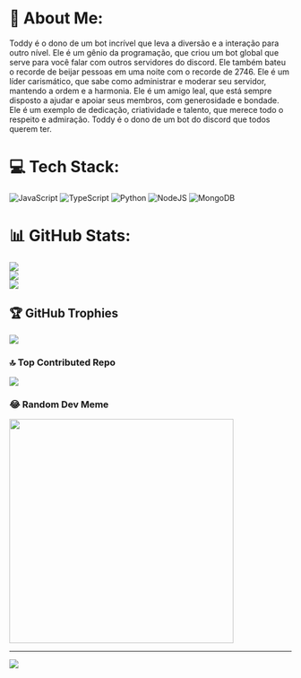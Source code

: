 # 💫 About Me:
Toddy é o dono de um bot incrível que leva a diversão e a interação para outro nível. Ele é um gênio da programação, que criou um bot global que serve para você falar com outros servidores do discord. Ele também bateu o recorde de beijar pessoas em uma noite com o recorde de 2746. Ele é um líder carismático, que sabe como administrar e moderar seu servidor, mantendo a ordem e a harmonia. Ele é um amigo leal, que está sempre disposto a ajudar e apoiar seus membros, com generosidade e bondade. Ele é um exemplo de dedicação, criatividade e talento, que merece todo o respeito e admiração. Toddy é o dono de um bot do discord que todos querem ter.


# 💻 Tech Stack:
![JavaScript](https://img.shields.io/badge/javascript-%23323330.svg?style=for-the-badge&logo=javascript&logoColor=%23F7DF1E) ![TypeScript](https://img.shields.io/badge/typescript-%23007ACC.svg?style=for-the-badge&logo=typescript&logoColor=white) ![Python](https://img.shields.io/badge/python-3670A0?style=for-the-badge&logo=python&logoColor=ffdd54) ![NodeJS](https://img.shields.io/badge/node.js-6DA55F?style=for-the-badge&logo=node.js&logoColor=white) ![MongoDB](https://img.shields.io/badge/MongoDB-%234ea94b.svg?style=for-the-badge&logo=mongodb&logoColor=white)
# 📊 GitHub Stats:
![](https://github-readme-stats.vercel.app/api?username=toddy007&theme=tokyonight&hide_border=true&include_all_commits=false&count_private=true)<br/>
![](https://github-readme-streak-stats.herokuapp.com/?user=toddy007&theme=tokyonight&hide_border=true)<br/>
![](https://github-readme-stats.vercel.app/api/top-langs/?username=toddy007&theme=tokyonight&hide_border=true&include_all_commits=false&count_private=true&layout=compact)

## 🏆 GitHub Trophies
![](https://github-profile-trophy.vercel.app/?username=toddy007&theme=radical&no-frame=false&no-bg=true&margin-w=4)

### 🔝 Top Contributed Repo
![](https://github-contributor-stats.vercel.app/api?username=toddy007&limit=5&theme=tokyonight&combine_all_yearly_contributions=true)

### 😂 Random Dev Meme
<img src='https://randommeme-five.vercel.app/' style="height: 400px;"/>

---
[![](https://visitcount.itsvg.in/api?id=toddy007&icon=2&color=1)](https://visitcount.itsvg.in)

<!-- Proudly created with GPRM ( https://gprm.itsvg.in ) -->